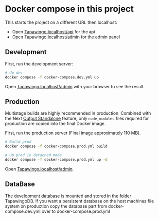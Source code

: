 # Docker compose in this project
This starts the project on a different URL then localhost:
- Open [Tapawingo.localhost/api](Tapawingo.localhost/api) for the api
- Open [Tapawingo.localhost/admin](Tapawingo.localhost/admin) for the admin panel

## Development

First, run the development server:

```bash
# Up dev
docker compose -f docker-compose.dev.yml up
```

Open [Tapawingo.localhost/admin](Tapawingo.localhost/admin) with your browser to see the result.


## Production

Multistage builds are highly recommended in production. Combined with the Next [Output Standalone](https://nextjs.org/docs/advanced-features/output-file-tracing#automatically-copying-traced-files) feature, only `node_modules` files required for production are copied into the final Docker image.

First, run the production server (Final image approximately 110 MB).

```bash
# Build prod
docker compose -f docker-compose.prod.yml build

# Up prod in detached mode
docker compose -f docker-compose.prod.yml up -d
```

Open [Tapawingo.localhost/admin](Tapawingo.localhost/admin).

## DataBase
The development database is mounted and stored in the folder TapawingoDB. If you want a persistent database on the host machines file system on production copy the database part from docker-compose.dev.yml over to docker-compose.prod.yml